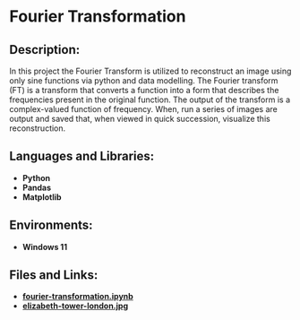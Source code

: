 <h1>Fourier Transformation</h1>

<h2>Description:</h2>
In this project the Fourier Transform is utilized to reconstruct an image using only sine functions via python and data modelling. The Fourier transform (FT) is a transform that converts a function into a form that describes the frequencies present in the original function. The output of the transform is a complex-valued function of frequency. When, run a series of images are output and saved that, when viewed in quick succession, visualize this reconstruction.
<br />


<h2>Languages and Libraries:</h2>

- <b>Python</b> 
- <b>Pandas</b>
- <b>Matplotlib</b>

<h2>Environments:</h2>

- <b>Windows 11</b> 

<h2>Files and Links:</h2>

- <b>[fourier-transformation.ipynb](https://github.com/andrew-disario/fourier-transformation/blob/main/fourier-transformation.ipynb)</b> 
- <b>[elizabeth-tower-london.jpg](https://github.com/andrew-disario/fourier-transformation/blob/main/elizabeth-tower-london.jpg)</b> 
